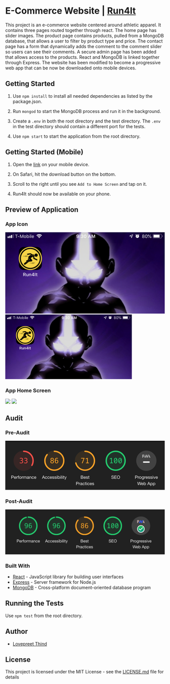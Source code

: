 # E-Commerce Website | [Run4It](https://run4it-pwa.herokuapp.com/)
This project is an e-commerce website centered around athletic apparel. It contains three pages routed together through react. The home page has slider images. The product page contains products, pulled from a MongoDB database, that allows a user to filter by product type and price. The contact page has a form that dynamically adds the comment to the comment slider so users can see their comments. A secure admin page has been added that allows access to the products. React and MongoDB is linked together through Express. The website has been modified to become a progressive web app that can be now be downloaded onto mobile devices.

## Getting Started

1. Use `npm install` to install all needed dependencies as listed by the package.json.

2. Run `mongod` to start the MongoDB process and run it in the background.

3. Create a `.env` in both the root directory and the test directory. The `.env` in the test directory should contain a different port for the tests.

4. Use `npm start` to start the application from the root directory.

## Getting Started (Mobile)
1. Open the [link](https://run4it-pwa.herokuapp.com/) on your mobile device.

2. On Safari, hit the download button on the bottom.

3. Scroll to the right until you see `Add to Home Screen` and tap on it.

4. Run4It should now be available on your phone.

## Preview of Application

### App Icon 
![](work/IOS/app_icon.png)
<img src="work/IOS/app_icon.png"  width="400"/>

### App Home Screen
![](work/IOS/home_screen.png)
<img src="work/IOS/home_screen.png"  width="400"/>

## Audit

### Pre-Audit
![](work/audit/pre_audit_11-25-19.png)

### Post-Audit
![](work/audit/post-audit_12-03-19.png)

### Built With

* [React](https://reactjs.org/docs/getting-started.html) - JavaScript library for building user interfaces
* [Express](https://expressjs.com/) - Server framework for Node.js
* [MongoDB](https://docs.mongodb.com/) - Cross-platform document-oriented database program

## Running the Tests
Use `npm test` from the root directory.


## Author
* [Lovepreet Thind](https://github.com/Thind-Lovepreet14)

## License

This project is licensed under the MIT License - see the [LICENSE.md](LICENSE.md) file for details




